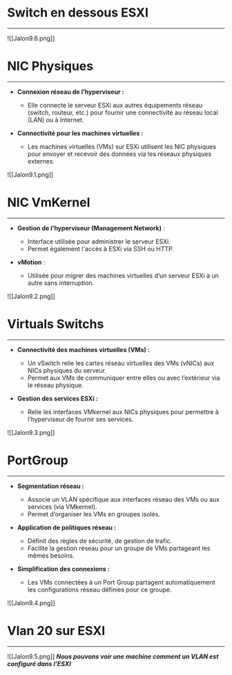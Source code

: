 # Switch en dessous ESXI
***
![[Jalon9.6.png]]
# NIC Physiques
***
- **Connexion réseau de l’hyperviseur :**
    
    - Elle connecte le serveur ESXi aux autres équipements réseau (switch, routeur, etc.) pour fournir une connectivité au réseau local (LAN) ou à Internet.

- **Connectivité pour les machines virtuelles :**
    
    - Les machines virtuelles (VMs) sur ESXi utilisent les NIC physiques pour envoyer et recevoir des données via les réseaux physiques externes.

![[Jalon9.1.png]]
# NIC VmKernel
***
- **Gestion de l’hyperviseur (Management Network)** :
    
    - Interface utilisée pour administrer le serveur ESXi.
    - Permet également l'accès à ESXi via SSH ou HTTP.

- **vMotion** :
    
    - Utilisée pour migrer des machines virtuelles d’un serveur ESXi à un autre sans interruption.

![[Jalon9.2.png]]
# Virtuals Switchs
***
- **Connectivité des machines virtuelles (VMs) :**
    
    - Un vSwitch relie les cartes réseau virtuelles des VMs (vNICs) aux NICs physiques du serveur.
    - Permet aux VMs de communiquer entre elles ou avec l’extérieur via le réseau physique.

- **Gestion des services ESXi :**
    
    - Relie les interfaces VMkernel aux NICs physiques pour permettre à l’hyperviseur de fournir ses services.

![[Jalon9.3.png]]
# PortGroup
***
- **Segmentation réseau :**
    
    - Associe un VLAN spécifique aux interfaces réseau des VMs ou aux services (via VMkernel).
    - Permet d’organiser les VMs en groupes isolés.

- **Application de politiques réseau :**
    
    - Définit des règles de sécurité, de gestion de trafic.
    - Facilite la gestion réseau pour un groupe de VMs partageant les mêmes besoins.

- **Simplification des connexions :**
    
    - Les VMs connectées à un Port Group partagent automatiquement les configurations réseau définies pour ce groupe.

![[Jalon9.4.png]]
# Vlan 20 sur ESXI
***
![[Jalon9.5.png]]
***Nous pouvons voir une machine comment un VLAN est configuré dans l'ESXI***